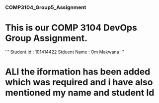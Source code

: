 ### COMP3104_Group5_Assignment

# This is our COMP 3104 DevOps Group Assignment.
'''
    Student Id : 101414422 
    Stduent Name : Om Makwana
'''
# ALl the iformation has been added which was required and i have also mentioned my name and student Id

